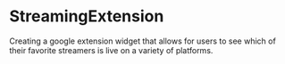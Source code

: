 # StreamingExtension
Creating a google extension widget that allows for users to see which of their favorite streamers is live on a variety of platforms.

